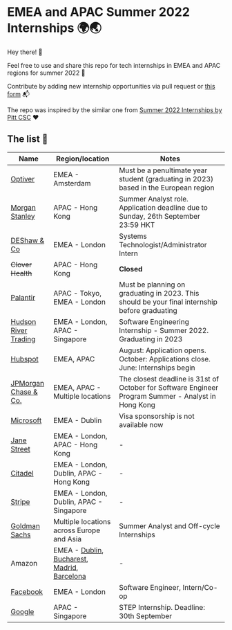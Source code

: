 # EMEA and APAC Summer 2022 Internships 🌍🌏

Hey there! 👋

Feel free to use and share this repo for tech internships in EMEA and APAC regions for summer 2022 🌱

Contribute by adding new internship opportunities via pull request or [this form](https://docs.google.com/forms/d/e/1FAIpQLSd7wl_nDL3IxgVnNAcvV4u9jX7_bnGUkJBVxsGGL3XPBx8BAw/viewform) 📬

The repo was inspired by the similar one from [Summer 2022 Internships by Pitt CSC](https://github.com/pittcsc/Summer2022-Internships) ❤️

## The list 📝

|  Name |  Region/location |  Notes  |
|-----|---------|--------------|
| [Optiver](https://www.optiver.com/working-at-optiver/career-opportunities/990203/?gh_src=2af42e681us) | EMEA - Amsterdam | Must be a penultimate year student (graduating in 2023) based in the European region |
| [Morgan Stanley](https://morganstanley.tal.net/vx/candidate/apply/11680) | APAC - Hong Kong | Summer Analyst role. Application deadline due to Sunday, 26th September 23:59 HKT |
| [DEShaw & Co](https://www.deshaw.com/careers/internships) | EMEA - London | Systems Technologist/Administrator Intern |
| <del>Clover Health</del> | APAC - Hong Kong | **Closed** |
| [Palantir](https://www.palantir.com/careers/) | APAC - Tokyo, EMEA - London | Must be planning on graduating in 2023. This should be your final internship before graduating |
| [Hudson River Trading](https://www.hudsonrivertrading.com/careers/job/?gh_jid=3015374) | EMEA - London, APAC - Singapore | Software Engineering Internship - Summer 2022. Graduating in 2023 |
| [Hubspot](https://www.hubspot.com/careers/students/intern-coop) | EMEA, APAC | August: Application opens. October: Applications close. June: Internships begin |
| [JPMorgan Chase & Co.](https://careers.jpmorgan.com/us/en/students/programs/software-engineer-summer) | EMEA, APAC - Multiple locations | The closest deadline is 31st of October for Software Engineer Program Summer - Analyst in Hong Kong |
| [Microsoft](https://careers.microsoft.com/students/us/en/job/1091350/Intern-Opportunities-for-Students-Ireland-Software-Engineering-Start-date-Summer-2022) | EMEA - Dublin | Visa sponsorship is not available now |
| [Jane Street](https://www.janestreet.com/join-jane-street/internships/) | EMEA - London, APAC - Hong Kong | - |
| [Citadel](https://www.citadel.com/careers/open-positions/positions-for-students/) | EMEA - London, Dublin, APAC - Hong Kong | - |
| [Stripe](https://stripe.com/jobs/search?q=intern+new+grad) | EMEA - London, Dublin, APAC - Singapore | - |
| [Goldman Sachs](https://www.goldmansachs.com/careers/students/programs/) | Multiple locations across Europe and Asia | Summer Analyst and Off-cycle Internships |
| Amazon| EMEA - [Dublin](https://www.amazon.jobs/en/jobs/1694116/software-development-engineer-internship-2022-dublin), [Bucharest](https://www.amazon.jobs/en/jobs/1674285/software-dev-engineer-intern-bucharest-summer-2022), [Madrid](https://www.amazon.jobs/en/jobs/1709009/software-development-engineer-internship-2022-madrid-spain), [Barcelona](https://www.amazon.jobs/en/jobs/1709010/software-development-engineer-internship-2022-barcelona-spain) | - |
| [Facebook](https://www.facebook.com/careers/v2/jobs/389614179266190/)| EMEA - London | Software Engineer, Intern/Co-op |
| [Google](https://careers.google.com/jobs/results/111206685625721542/) | APAC - Singapore | STEP Internship. Deadline: 30th September |
